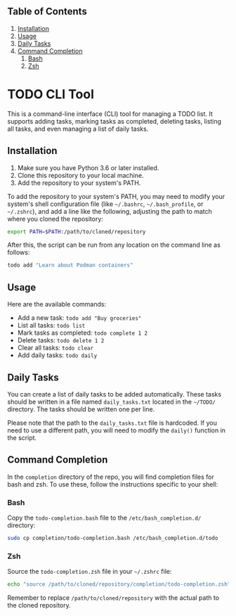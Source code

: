 <!-- TOC -->
## Table of Contents

1. [Installation](#installation)
1. [Usage](#usage)
1. [Daily Tasks](#daily-tasks)
1. [Command Completion](#command-completion)
    1. [Bash](#bash)
    1. [Zsh](#zsh)
<!-- /TOC -->

# TODO CLI Tool

This is a command-line interface (CLI) tool for managing a TODO list. It supports adding tasks, marking tasks as completed, deleting tasks, listing all tasks, and even managing a list of daily tasks.

## Installation

1. Make sure you have Python 3.6 or later installed.
2. Clone this repository to your local machine.
3. Add the repository to your system's PATH.

To add the repository to your system's PATH, you may need to modify your system's shell configuration file (like `~/.bashrc`, `~/.bash_profile`, or `~/.zshrc`), and add a line like the following, adjusting the path to match where you cloned the repository:

```bash
export PATH=$PATH:/path/to/cloned/repository
```

After this, the script can be run from any location on the command line as follows:

```bash
todo add "Learn about Podman containers"
```

## Usage

Here are the available commands:

* Add a new task: `todo add "Buy groceries"`
* List all tasks: `todo list`
* Mark tasks as completed: `todo complete 1 2`
* Delete tasks: `todo delete 1 2`
* Clear all tasks: `todo clear`
* Add daily tasks: `todo daily`

## Daily Tasks

You can create a list of daily tasks to be added automatically. These tasks should be written in a file named `daily_tasks.txt` located in the `~/TODO/` directory. The tasks should be written one per line.

Please note that the path to the `daily_tasks.txt` file is hardcoded. If you need to use a different path, you will need to modify the `daily()` function in the script.

## Command Completion

In the `completion` directory of the repo, you will find completion files for bash and zsh. To use these, follow the instructions specific to your shell:

### Bash

Copy the `todo-completion.bash` file to the `/etc/bash_completion.d/` directory:

```bash
sudo cp completion/todo-completion.bash /etc/bash_completion.d/todo
```

### Zsh

Source the `todo-completion.zsh` file in your `~/.zshrc` file:

```bash
echo "source /path/to/cloned/repository/completion/todo-completion.zsh" >> ~/.zshrc
```

Remember to replace `/path/to/cloned/repository` with the actual path to the cloned repository.

